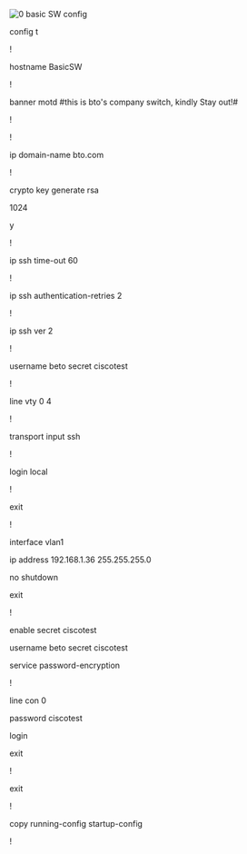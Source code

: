 ![0 basic SW config](https://github.com/btock/Cisco-network-tips/assets/14008255/a1f5da29-ae3a-4966-933c-f26169aeca0c)

config t

!

hostname BasicSW

!

banner motd #this is bto's company switch, kindly Stay out!#

!

!

ip domain-name bto.com

!

crypto key generate rsa

1024

y

!

ip ssh time-out 60

!

ip ssh authentication-retries 2

!

ip ssh ver 2

!

username beto secret ciscotest

!

line vty 0 4

!

transport input ssh 

!

login local

!

exit

!

interface vlan1

ip address 192.168.1.36 255.255.255.0

no shutdown

exit

!

enable secret ciscotest

username beto secret ciscotest

service password-encryption

!

line con 0

password ciscotest

login

exit

!

exit

!

copy running-config startup-config

!
